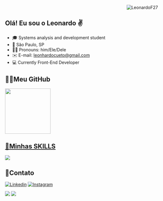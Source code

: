 <p align="right"> <img src="https://komarev.com/ghpvc/?username=LeonardoF27&label=Profile%20views&color=0e75b6&style=flat" alt="LeonardoF27" /> </p>

## Olá! Eu sou o Leonardo ✌️

- 🎓 Systems analysis and development student
- 📌 São Paulo, SP
- 👨‍💻 Pronouns: him/Ele/Dele
- ✉️ E-mail: leonhardocueto@gmail.com
- 💻 Currently Front-End Developer


##  👩‍💻Meu GitHub

<a href="https://github.com/LeonardoF27">
<img height="150em" src="https://github-readme-stats.vercel.app/api/top-langs/?username=LeonardoF27&layout=compact&langs_count=7&theme=dracula"/>

## 🚀Minhas SKILLS

<p align="left">
  <a href="https://skillicons.dev">
    <img src="https://skillicons.dev/icons?i=javascript,php,java,html,css,sass,discord,bootstrap,visualstudio,vscode,mysql,git,github,figma" />
  </a>
</p>

## 📲Contato

[![Linkedin](https://img.shields.io/badge/LinkedIn-0077B5?style=for-the-badge&logo=linkedin&logoColor=white)](https://www.linkedin.com/in/leonardof01/)
[![Instagram](https://img.shields.io/badge/Instagram-E4405F?style=for-the-badge&logo=instagram&logoColor=white)](https://www.instagram.com/_leonardof01/)

 <a href="https://wa.me/5511968568094" target="_blank"><img src="https://img.shields.io/badge/WhatsApp-25D366?style=for-the-badge&logo=whatsapp&logoColor=white" target="_blank"></a>
  <a href = "mailto:leonhardocueto@gmail.com.br"><img src="https://img.shields.io/badge/-Gmail-%23333?style=for-the-badge&logo=gmail&logoColor=white" target="_blank"></a>

